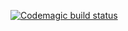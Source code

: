 [![Codemagic build status](https://api.codemagic.io/apps/64222a7b94a9448560c22483/ios-project-debug/status_badge.svg)](https://codemagic.io/apps/64222a7b94a9448560c22483/ios-project-debug/latest_build)

